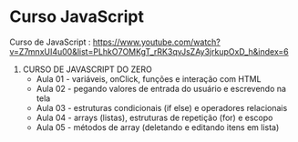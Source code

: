 # Curso JavaScript

 Curso de JavaScript : https://www.youtube.com/watch?v=Z7mnxUI4u00&list=PLhkO7OMKgT_rRK3qvJsZAy3jrkupOxD_h&index=6

 1. CURSO DE JAVASCRIPT DO ZERO
    * Aula 01 - variáveis, onClick, funções e interação com HTML
    * Aula 02 - pegando valores de entrada do usuário e escrevendo na tela
    * Aula 03 - estruturas condicionais (if else) e operadores relacionais
    * Aula 04 - arrays (listas), estruturas de repetição (for) e escopo
    * Aula 05 - métodos de array (deletando e editando itens em lista)